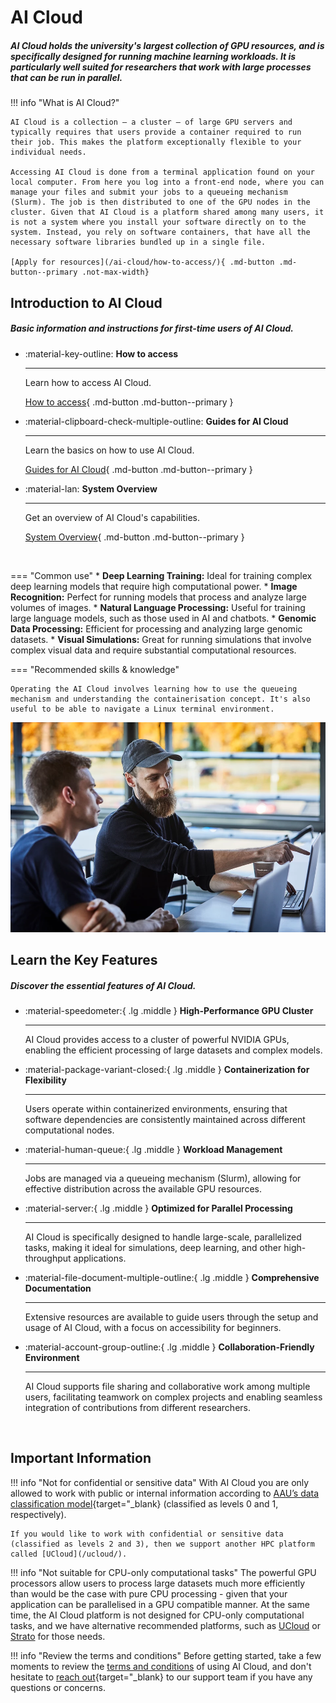 # AI Cloud

##### AI Cloud holds the university's largest collection of GPU resources, and is specifically designed for running machine learning workloads. It is particularly well suited for researchers that work with large processes that can be run in parallel.

!!! info "What is AI Cloud?"

    AI Cloud is a collection – a cluster – of large GPU servers and typically requires that users provide a container required to run their job. This makes the platform exceptionally flexible to your individual needs.

    Accessing AI Cloud is done from a terminal application found on your local computer. From here you log into a front-end node, where you can manage your files and submit your jobs to a queueing mechanism (Slurm). The job is then distributed to one of the GPU nodes in the cluster. Given that AI Cloud is a platform shared among many users, it is not a system where you install your software directly on to the system. Instead, you rely on software containers, that have all the necessary software libraries bundled up in a single file.

    [Apply for resources](/ai-cloud/how-to-access/){ .md-button .md-button--primary .not-max-width}

## Introduction to AI Cloud

##### Basic information and instructions for first-time users of AI Cloud.

<div class="grid cards grid-three grid-button-bottom" markdown>

<!--
Icons can be searched and found here:
https://squidfunk.github.io/mkdocs-material/reference/icons-emojis/ (best, is to use the ones starting with material)
-->

- :material-key-outline: __How to access__ 

    ---

    Learn how to access AI Cloud.
  
    [How to access](/ai-cloud/how-to-access/){ .md-button .md-button--primary }

- :material-clipboard-check-multiple-outline: __Guides for AI Cloud__ 

    ---

    Learn the basics on how to use AI Cloud.

    [Guides for AI Cloud](/ai-cloud/getting-started/){ .md-button .md-button--primary }

- :material-lan: __System Overview__ 

    ---

    Get an overview of AI Cloud's capabilities.

    [System Overview](/ai-cloud/system-overview/){ .md-button .md-button--primary }

</div>


<br> <!-- Just a little break -->

<div class="grid" markdown>

=== "Common use"
    * **Deep Learning Training:** Ideal for training complex deep learning models that require high computational power.
    * **Image Recognition:** Perfect for running models that process and analyze large volumes of images.
    * **Natural Language Processing:** Useful for training large language models, such as those used in AI and chatbots.
    * **Genomic Data Processing:** Efficient for processing and analyzing large genomic datasets.
    * **Visual Simulations:** Great for running simulations that involve complex visual data and require substantial computational resources.

=== "Recommended skills & knowledge"

    Operating the AI Cloud involves learning how to use the queueing mechanism and understanding the containerisation concept. It's also useful to be able to navigate a Linux terminal environment.


![Image title](/assets/img/ai-cloud/ai-cloud-hero.webp)

</div>

## Learn the Key Features

##### Discover the essential features of AI Cloud.


<div class="grid cards grid-three" markdown>

<!--
Icons can be searched and found here:
https://squidfunk.github.io/mkdocs-material/reference/icons-emojis/ (best, is to use the ones starting with material)
-->


-   :material-speedometer:{ .lg .middle } __High-Performance GPU Cluster__

    ---
    
    AI Cloud provides access to a cluster of powerful NVIDIA GPUs, enabling the efficient processing of large datasets and complex models.

-   :material-package-variant-closed:{ .lg .middle } __Containerization for Flexibility__

    ---
    
    Users operate within containerized environments, ensuring that software dependencies are consistently maintained across different computational nodes.

-   :material-human-queue:{ .lg .middle } __Workload Management__

    ---
    
    Jobs are managed via a queueing mechanism (Slurm), allowing for effective distribution across the available GPU resources.

-   :material-server:{ .lg .middle } __Optimized for Parallel Processing__

    ---
    
    AI Cloud is specifically designed to handle large-scale, parallelized tasks, making it ideal for simulations, deep learning, and other high-throughput applications.

-   :material-file-document-multiple-outline:{ .lg .middle } __Comprehensive Documentation__

    ---
    
    Extensive resources are available to guide users through the setup and usage of AI Cloud, with a focus on accessibility for beginners.

-   :material-account-group-outline:{ .lg .middle } __Collaboration-Friendly Environment__

    ---
    
    AI Cloud supports file sharing and collaborative work among multiple users, facilitating teamwork on complex projects and enabling seamless integration of contributions from different researchers.

</div>

<br> <!-- Just a little break -->

<!--
## Use cases

##### Find out how AI Cloud can be effectively utilized in certain computing practices.

<div class="grid cards grid-three" markdown>

-   __Transformer methods with large amount of data__

    ---

    AI Cloud might be a relevant choice when working with transformer methods in deep learning, and when the analysis involves a great amount of data– particularly image or video data. In this scenario, a good practice would be to test your jobs locally on a smaller scale, and involve the HPC afterwards, as it might take a long time to finish – depending how large is the data set you are working on.

-   __Electricity price forecasting__

    ---

    Integrate machine learning in your project to identify patterns in electricity price forecasting and develop large models with the use of AI Cloud's access to a powerful GPU, which provides processing power capable of dealing with large and complex datasets.

-   __Training large language models__

    ---

    Train large language models thanks to the powerful GPU which AI Cloud provides. You can accelerate various cloud workloads in parallel data processing and develop models for human-robot interaction or image classification. Integrate large datasets in your projects and train your models on HPC servers.

-   __Object recognition__

    ---

    Consider involving AI Cloud for training large neural networks for object recognition. The powerful GPU allows for achieving high-performance processing by integrating parallel computing into your project, which will also make the training process faster. With AI Cloud, you can integrate large data sets into your analysis and run short sampling tests to make sure the further processes are correct, fast, and convenient.

-   __Running atomistic simulations__

    ---

    Consider involving AI Cloud if in your project you are planning to run atomistic simulations. Powerful GPU processing is relevant when applying various methods for simulating materials and minerals on an atomic level, which might require running parallel simulations or many related scientific computing applications - which are supported by AI Cloud.

</div>
-->

<!-- <br> --> <!-- Just a little break -->

## Important Information

!!! info "Not for confidential or sensitive data"
    With AI Cloud you are only allowed to work with public or internal information according to [AAU’s data classification model](https://www.security.aau.dk/data-classification){target="_blank} (classified as levels 0 and 1, respectively).

    If you would like to work with confidential or sensitive data (classified as levels 2 and 3), then we support another HPC platform called [UCloud](/ucloud/).

!!! info "Not suitable for CPU-only computational tasks"
    The powerful GPU processors allow users to process large datasets much more efficiently than would be the case with pure CPU processing - given that your application can be parallelised in a GPU compatible manner. At the same time, the AI Cloud platform is not designed for CPU-only computational tasks, and we have alternative recommended platforms, such as [UCloud](/ucloud/) or [Strato](/strato/) for those needs.

!!! info "Review the terms and conditions"
    Before getting started, take a few moments to review the [terms and conditions](/ai-cloud/terms-and-conditions/) of using AI Cloud, and don't hesitate to [reach out](https://serviceportal.aau.dk/serviceportal?id=emp_taxonomy_topic&topic_id=82a253e8838fc21053711d447daad328){target="_blank} to our support team if you have any questions or concerns.